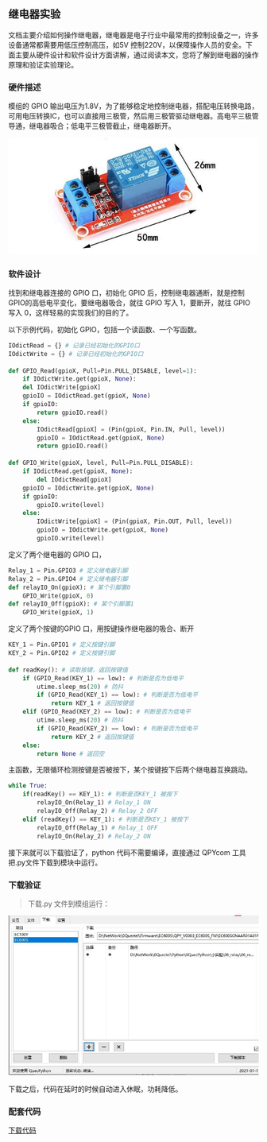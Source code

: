 <!-- ## DMA实验 -->

<!-- ## PWM DAC实验-->

## 继电器实验 

文档主要介绍如何操作继电器，继电器是电子行业中最常用的控制设备之一，许多设备通常都需要用低压控制高压，如5V 控制220V，以保障操作人员的安全。下面主要从硬件设计和软件设计方面讲解，通过阅读本文，您将了解到继电器的操作原理和验证实验理论。

### 硬件描述

模组的 GPIO 输出电压为1.8V，为了能够稳定地控制继电器，搭配电压转换电路，可用电压转换IC，也可以直接用三极管，然后用三极管驱动继电器。高电平三极管导通，继电器吸合；低电平三极管截止，继电器断开。

<span><div style="text-align: center;">
![](media/ef40a9163b85d808df2488e08c09d482.jpg)

</div></span>

### 软件设计

找到和继电器连接的 GPIO 口，初始化 GPIO 后，控制继电器通断，就是控制 GPIO的高低电平变化，要继电器吸合，就往 GPIO 写入 1，要断开，就往 GPIO 写入
0，这样轻易的实现我们的目的了。

以下示例代码，初始化 GPIO，包括一个读函数、一个写函数。

```python
IOdictRead = {} # 记录已经初始化的GPIO口
IOdictWrite = {} # 记录已经初始化的GPIO口

def GPIO_Read(gpioX, Pull=Pin.PULL_DISABLE, level=1):
    if IOdictWrite.get(gpioX, None):
    del IOdictWrite[gpioX]
    gpioIO = IOdictRead.get(gpioX, None)
    if gpioIO:
    	return gpioIO.read()
    else:
        IOdictRead[gpioX] = (Pin(gpioX, Pin.IN, Pull, level))
        gpioIO = IOdictRead.get(gpioX, None)
        return gpioIO.read()

def GPIO_Write(gpioX, level, Pull=Pin.PULL_DISABLE):
	if IOdictRead.get(gpioX, None):
    	del IOdictRead[gpioX]
    gpioIO = IOdictWrite.get(gpioX, None)
    if gpioIO:
    	gpioIO.write(level)
    else:
        IOdictWrite[gpioX] = (Pin(gpioX, Pin.OUT, Pull, level))
        gpioIO = IOdictWrite.get(gpioX, None)
        gpioIO.write(level)
```

定义了两个继电器的 GPIO 口，

```python
Relay_1 = Pin.GPIO3 # 定义继电器引脚
Relay_2 = Pin.GPIO4 # 定义继电器引脚
def relayIO_On(gpioX): # 某个引脚置0
	GPIO_Write(gpioX, 0)
def relayIO_Off(gpioX): # 某个引脚置1
	GPIO_Write(gpioX, 1)
```

定义了两个按键的GPIO 口，用按键操作继电器的吸合、断开

```python
KEY_1 = Pin.GPIO1 # 定义按键引脚
KEY_2 = Pin.GPIO2 # 定义按键引脚

def readKey(): # 读取按键，返回按键值
	if (GPIO_Read(KEY_1) == low): # 判断是否为低电平
		utime.sleep_ms(20) # 防抖
		if (GPIO_Read(KEY_1) == low): # 判断是否为低电平
			return KEY_1 # 返回按键值
	elif (GPIO_Read(KEY_2) == low): # 判断是否为低电平
		utime.sleep_ms(20) # 防抖
		if (GPIO_Read(KEY_2) == low): # 判断是否为低电平
			return KEY_2 # 返回按键值
	else:
		return None # 返回空
```

主函数，无限循环检测按键是否被按下，某个按键按下后两个继电器互换跳动。

```python
while True:
	if(readKey() == KEY_1): # 判断是否KEY_1 被按下
		relayIO_On(Relay_1) # Relay_1 ON
		relayIO_Off(Relay_2) # Relay_2 OFF
	elif (readKey() == KEY_1): # 判断是否KEY_1 被按下
		relayIO_Off(Relay_1) # Relay_1 OFF
		relayIO_On(Relay_2) # Relay_2 ON
```

接下来就可以下载验证了，python 代码不需要编译，直接通过 QPYcom 工具把.py文件下载到模块中运行。

### 下载验证

>   下载.py 文件到模组运行：

<span><div style="text-align: center;">
![](media/466a7209f9edc319f3ef2f6f9786ba0c.jpg)

</div></span>

下载之后，代码在延时的时候自动进入休眠，功耗降低。

### 配套代码

[下载代码](code/06_relay.py)
